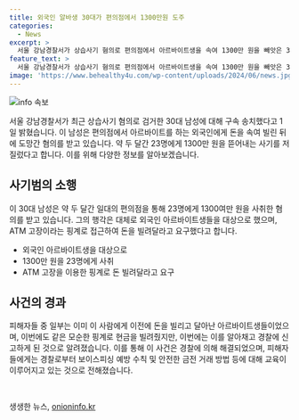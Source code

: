 ```yaml
---
title: 외국인 알바생 30대가 편의점에서 1300만원 도주
categories:
  - News
excerpt: >
  서울 강남경찰서가 상습사기 혐의로 편의점에서 아르바이트생을 속여 1300만 원을 빼앗은 30대 남성을 검찰에 구속 송치했다. 이 사기범은 ATM 고장 등의 핑계로 피해자들에게 돈을 빌려달라고 요청한 후 달아났으며, 피해자들 중 상당수는 외국인이었다. 해당 사기범은 이전에도 돈을 빌렸던 아르바이트생에게 돈을 다시 빌려달라는 속임수를 써서 걸렸다.
feature_text: >
  서울 강남경찰서가 상습사기 혐의로 편의점에서 아르바이트생을 속여 1300만 원을 빼앗은 30대 남성을 검찰에 구속 송치했다. 이 사기범은 ATM 고장 등의 핑계로 피해자들에게 돈을 빌려달라고 요청한 후 달아났으며, 피해자들 중 상당수는 외국인이었다. 해당 사기범은 이전에도 돈을 빌렸던 아르바이트생에게 돈을 다시 빌려달라는 속임수를 써서 걸렸다.
image: 'https://www.behealthy4u.com/wp-content/uploads/2024/06/news.jpg'
---
```


<p><img src="https://www.behealthy4u.com/wp-content/uploads/2024/06/news.jpg" alt="info 속보" /></p>

<p>서울 강남경찰서가 최근 상습사기 혐의로 검거한 30대 남성에 대해 구속 송치했다고 1일 밝혔습니다. 이 남성은 편의점에서 아르바이트를 하는 외국인에게 돈을 속여 빌린 뒤에 도망간 혐의를 받고 있습니다. 약 두 달간 23명에게 1300만 원을 뜯어내는 사기를 저질렀다고 합니다. 이를 위해 다양한 정보를 알아보겠습니다.</p>

<h2 data-ke-size="size26">사기범의 소행</h2>

<p data-ke-size="size16">이 30대 남성은 약 두 달간 일대의 편의점을 통해 23명에게 1300여만 원을 사취한 혐의를 받고 있습니다. 그의 행각은 대체로 외국인 아르바이트생들을 대상으로 했으며, ATM 고장이라는 핑계로 접근하여 돈을 빌려달라고 요구했다고 합니다.</p>

<ul>
  <li>외국인 아르바이트생을 대상으로</li>
  <li>1300만 원을 23명에게 사취</li>
  <li>ATM 고장을 이용한 핑계로 돈 빌려달라고 요구</li>
</ul>

<h2 data-ke-size="size26">사건의 경과</h2>

<p data-ke-size="size16">피해자들 중 일부는 이미 이 사람에게 이전에 돈을 빌리고 달아난 아르바이트생들이었으며, 이번에도 같은 모순한 핑계로 현금을 빌려줬지만, 이번에는 이를 알아채고 경찰에 신고하게 된 것으로 알려졌습니다. 이를 통해 이 사건은 경찰에 의해 해결되었으며, 피해자들에게는 경찰로부터 보이스피싱 예방 수칙 및 안전한 금전 거래 방법 등에 대해 교육이 이루어지고 있는 것으로 전해졌습니다.</p>

<p data-ke-size="size16">&nbsp;</p>
생생한 뉴스, <a href="https://onioninfo.kr" rel="dofollow">onioninfo.kr</a>


